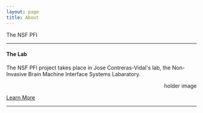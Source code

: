 ```yaml
---
layout: page
title: About
---
```

The NSF PFI 



<hr>
<h4>The Lab</h4>
<div float="left">
<p align="left">The NSF PFI project takes place in Jose Contreras-Vidal's lab, the Non-Invasive Brain Machine Interface Systems Labaratory.</p>
<p align="right">holder image</p>
<a class="button" href="/lab/">Learn More</a>
<hr>
